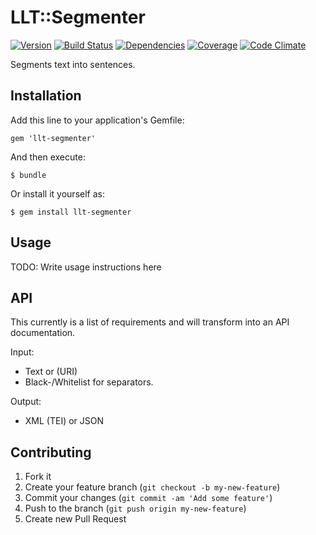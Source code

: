 # LLT::Segmenter

[![Version](http://allthebadges.io/latin-language-toolkit/llt-segmenter/badge_fury.png)](http://allthebadges.io/latin-language-toolkit/llt-segmenter/badge_fury)
[![Build Status](https://travis-ci.org/latin-language-toolkit/llt-segmenter.png?branch=master)](https://travis-ci.org/latin-language-toolkit/llt-segmenter)
[![Dependencies](http://allthebadges.io/latin-language-toolkit/llt-segmenter/gemnasium.png)](http://allthebadges.io/latin-language-toolkit/llt-segmenter/gemnasium)
[![Coverage](https://coveralls.io/repos/latin-language-toolkit/llt-segmenter/badge.png?branch=master)](https://coveralls.io/r/latin-language-toolkit/llt-segmenter?branch=master)
[![Code Climate](https://codeclimate.com/github/latin-language-toolkit/llt-segmenter.png)](https://codeclimate.com/github/latin-language-toolkit/llt-segmenter)

Segments text into sentences.

## Installation

Add this line to your application's Gemfile:

    gem 'llt-segmenter'

And then execute:

    $ bundle

Or install it yourself as:

    $ gem install llt-segmenter

## Usage

TODO: Write usage instructions here

## API
This currently is a list of requirements and will transform into an API documentation.

Input:
- Text or (URI)
- Black-/Whitelist for separators.

Output:
- XML (TEI) or JSON

## Contributing

1. Fork it
2. Create your feature branch (`git checkout -b my-new-feature`)
3. Commit your changes (`git commit -am 'Add some feature'`)
4. Push to the branch (`git push origin my-new-feature`)
5. Create new Pull Request

